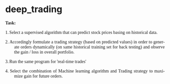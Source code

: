 # deep_trading
<p style="text-align:justify;text-justify:inter-ideograph"><b style="mso-bidi-font-weight:normal"><span lang="EN-US" style="font-family:&quot;Times New Roman&quot;,&quot;serif&quot;;
mso-fareast-font-family:宋体">Task: </span></b></p>

<p class="MsoListParagraphCxSpFirst" style="margin-left:21.0pt;mso-add-space:
auto;text-align:justify;text-justify:inter-ideograph;text-indent:-21.0pt;
mso-list:l0 level1 lfo1"><!--[if !supportLists]--><span lang="EN-US" style="font-family:&quot;Times New Roman&quot;,&quot;serif&quot;;mso-fareast-font-family:&quot;Times New Roman&quot;"><span style="mso-list:Ignore">1.<span style="font:7.0pt &quot;Times New Roman&quot;">&nbsp;</span></span></span><span lang="EN-US" style="font-family:&quot;Times New Roman&quot;,&quot;serif&quot;;
mso-fareast-font-family:宋体">Select a supervised algorithm that can predict
stock prices basing on historical data.</span></p>

<p class="MsoListParagraphCxSpMiddle" style="margin-left:21.0pt;mso-add-space:
auto;text-align:justify;text-justify:inter-ideograph;text-indent:-21.0pt;
mso-list:l0 level1 lfo1"><!--[if !supportLists]--><span lang="EN-US" style="font-family:&quot;Times New Roman&quot;,&quot;serif&quot;;mso-fareast-font-family:&quot;Times New Roman&quot;"><span style="mso-list:Ignore">2.<span style="font:7.0pt &quot;Times New Roman&quot;">&nbsp;</span></span></span><span lang="EN-US" style="font-family:&quot;Times New Roman&quot;,&quot;serif&quot;;
mso-fareast-font-family:宋体">Accordingly formulate a trading strategy (based on
predicted values) in order to generate orders dynamically (on same historical
training set for back testing) and observe the gain / loss in overall
portfolio.</span></p>

<p class="MsoListParagraphCxSpMiddle" style="margin-left:21.0pt;mso-add-space:
auto;text-align:justify;text-justify:inter-ideograph;text-indent:-21.0pt;
mso-list:l0 level1 lfo1"><!--[if !supportLists]--><span lang="EN-US" style="font-family:&quot;Times New Roman&quot;,&quot;serif&quot;;mso-fareast-font-family:&quot;Times New Roman&quot;"><span style="mso-list:Ignore">3.<span style="font:7.0pt &quot;Times New Roman&quot;">&nbsp;</span></span></span><span lang="EN-US" style="font-family:&quot;Times New Roman&quot;,&quot;serif&quot;;
mso-fareast-font-family:宋体">Run the same program for 'real-time trades'</span></p>

<p class="MsoListParagraphCxSpLast" style="margin-left:21.0pt;mso-add-space:auto;
text-align:justify;text-justify:inter-ideograph;text-indent:-21.0pt;mso-list:
l0 level1 lfo1"><!--[if !supportLists]--><span lang="EN-US" style="font-family:&quot;Times New Roman&quot;,&quot;serif&quot;;
mso-fareast-font-family:&quot;Times New Roman&quot;"><span style="mso-list:Ignore">4.<span style="font:7.0pt &quot;Times New Roman&quot;">&nbsp;</span></span></span><span lang="EN-US" style="font-family:&quot;Times New Roman&quot;,&quot;serif&quot;;
mso-fareast-font-family:宋体">Select the combination of Machine learning
algorithm and Trading strategy to maximize gain for future orders.</span></p>
